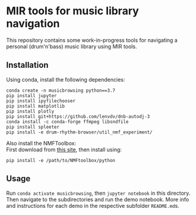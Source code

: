 # MIR tools for music library navigation

This repository contains some work-in-progress tools for navigating a personal (drum'n'bass) music library using MIR tools.

## Installation

Using conda, install the following dependencies:

```
conda create -n musicbrowsing python==3.7
pip install jupyter
pip install ipyfilechooser
pip install matplotlib
pip install plotly
pip install git+https://github.com/lenvdv/dnb-autodj-3
conda install -c conda-forge ffmpeg libsndfile
pip install spleeter
pip install -e drum-rhythm-browser/util_nmf_experiment/
```

Also install the NMFToolbox:  
First download from [this site](https://www.audiolabs-erlangen.de/resources/MIR/NMFtoolbox/), then install using:

```
pip install -e /path/to/NMFtoolbox/python
```

## Usage

Run `conda activate musicbrowsing`, then `jupyter notebook` in this directory. Then navigate to the subdirectories and run the demo notebook.
More info and instructions for each demo in the respective subfolder `README.md`s.
